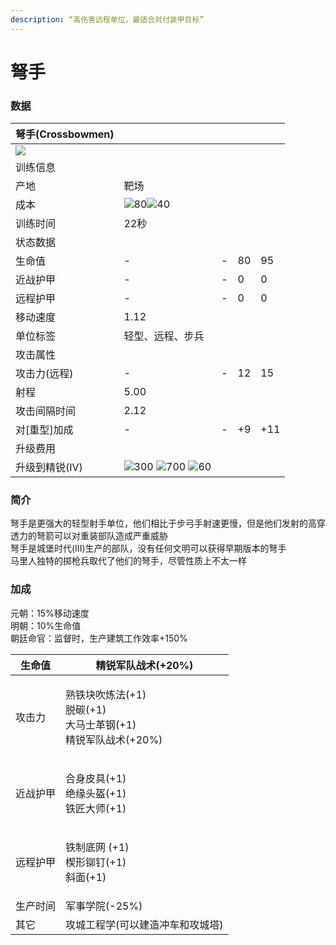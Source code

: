 ```yaml
---
description: “高伤害远程单位，最适合对付装甲目标”
---
```


# 弩手

### 数据

| 弩手(Crossbowmen)                                                                                          |                                                                                                                                                                                                                                                                                                                  |   |    |     |
| -------------------------------------------------------------------------------------------------------- | ---------------------------------------------------------------------------------------------------------------------------------------------------------------------------------------------------------------------------------------------------------------------------------------------------------------- | - | -- | --- |
| ![](https://seicing-1257171891.cos.ap-nanjing.myqcloud.com/3fatcatpool/aoe4/tech/%E5%BC%A9%E6%89%8B.png) |                                                                                                                                                                                                                                                                                                                  |   |    |     |
| 训练信息                                                                                                     |                                                                                                                                                                                                                                                                                                                  |   |    |     |
| 产地                                                                                                       | 靶场                                                                                                                                                                                                                                                                                                               |   |    |     |
| 成本                                                                                                       | ![](https://seicing-1257171891.cos.ap-nanjing.myqcloud.com/3fatcatpool/aoe4/tech/%E8%82%89.png)80![](https://seicing-1257171891.cos.ap-nanjing.myqcloud.com/3fatcatpool/aoe4/tech/%E9%87%91.png)40                                                                                                               |   |    |     |
| 训练时间                                                                                                     | 22秒                                                                                                                                                                                                                                                                                                              |   |    |     |
| 状态数据                                                                                                     |                                                                                                                                                                                                                                                                                                                  |   |    |     |
| 生命值                                                                                                      | -                                                                                                                                                                                                                                                                                                                | - | 80 | 95  |
| 近战护甲                                                                                                     | -                                                                                                                                                                                                                                                                                                                | - | 0  | 0   |
| 远程护甲                                                                                                     | -                                                                                                                                                                                                                                                                                                                | - | 0  | 0   |
| 移动速度                                                                                                     | 1.12                                                                                                                                                                                                                                                                                                             |   |    |     |
| 单位标签                                                                                                     | 轻型、远程、步兵                                                                                                                                                                                                                                                                                                         |   |    |     |
| 攻击属性                                                                                                     |                                                                                                                                                                                                                                                                                                                  |   |    |     |
| 攻击力(远程)                                                                                                  | -                                                                                                                                                                                                                                                                                                                | - | 12 | 15  |
| 射程                                                                                                       | 5.00                                                                                                                                                                                                                                                                                                             |   |    |     |
| 攻击间隔时间                                                                                                   | 2.12                                                                                                                                                                                                                                                                                                             |   |    |     |
| 对\[重型]加成                                                                                                 | -                                                                                                                                                                                                                                                                                                                | - | +9 | +11 |
| 升级费用                                                                                                     |                                                                                                                                                                                                                                                                                                                  |   |    |     |
| 升级到精锐(IV)                                                                                                | ![](https://seicing-1257171891.cos.ap-nanjing.myqcloud.com/3fatcatpool/aoe4/tech/%E8%82%89.png)300 ![](https://seicing-1257171891.cos.ap-nanjing.myqcloud.com/3fatcatpool/aoe4/tech/%E9%87%91.png)700 ![](https://seicing-1257171891.cos.ap-nanjing.myqcloud.com/3fatcatpool/aoe4/tech/%E6%97%B6%E9%97%B4.png)60 |   |    |     |

### 简介 <a href="#jia" id="jia"></a>

弩手是更强大的轻型射手单位，他们相比于步弓手射速更慢，但是他们发射的高穿透力的弩箭可以对重装部队造成严重威胁\
弩手是城堡时代(III)生产的部队，没有任何文明可以获得早期版本的弩手\
马里人独特的掷枪兵取代了他们的弩手，尽管性质上不太一样

### 加成

元朝：15%移动速度\
明朝：10%生命值\
朝廷命官：监督时，生产建筑工作效率+150%

| 生命值  | <img src="https://seicing-1257171891.cos.ap-nanjing.myqcloud.com/3fatcatpool/aoe4/tech/%E7%B2%BE%E9%94%90%E5%86%9B%E9%98%9F%E6%88%98%E6%9C%AF.png" alt="" data-size="line">精锐军队战术(+20%)                                                                                                                                                                                                                                                                                                                                                                                                                                                                                                                                 |
| ---- | ----------------------------------------------------------------------------------------------------------------------------------------------------------------------------------------------------------------------------------------------------------------------------------------------------------------------------------------------------------------------------------------------------------------------------------------------------------------------------------------------------------------------------------------------------------------------------------------------------------------------------------------------------------------------------------------------------------------------- |
| 攻击力  | <p><img src="https://seicing-1257171891.cos.ap-nanjing.myqcloud.com/3fatcatpool/aoe4/tech/%E7%86%9F%E9%93%81%E5%9D%97%E5%90%B9%E7%82%BC%E6%B3%95.png" alt="" data-size="line">熟铁块吹炼法(+1)<br><img src="https://seicing-1257171891.cos.ap-nanjing.myqcloud.com/3fatcatpool/aoe4/tech/%E8%84%B1%E7%A2%B3.png" alt="" data-size="line">脱碳(+1)<br><img src="https://seicing-1257171891.cos.ap-nanjing.myqcloud.com/3fatcatpool/aoe4/tech/%E5%A4%A7%E9%A9%AC%E5%A3%AB%E9%9D%A9%E9%92%A2.png" alt="" data-size="line">大马士革钢(+1)<br><img src="https://seicing-1257171891.cos.ap-nanjing.myqcloud.com/3fatcatpool/aoe4/tech/%E7%B2%BE%E9%94%90%E5%86%9B%E9%98%9F%E6%88%98%E6%9C%AF.png" alt="" data-size="line">精锐军队战术(+20%)</p> |
| 近战护甲 | <p><img src="https://seicing-1257171891.cos.ap-nanjing.myqcloud.com/3fatcatpool/aoe4/tech/%E5%90%88%E8%BA%AB%E7%9A%AE%E5%85%B7.png" alt="" data-size="line">合身皮具(+1)<br><img src="https://seicing-1257171891.cos.ap-nanjing.myqcloud.com/3fatcatpool/aoe4/tech/%E7%BB%9D%E7%BC%98%E5%A4%B4%E7%9B%94.png" alt="" data-size="line">绝缘头盔(+1)<br><img src="https://seicing-1257171891.cos.ap-nanjing.myqcloud.com/3fatcatpool/aoe4/tech/%E9%93%81%E5%8C%A0%E5%A4%A7%E5%B8%88.png" alt="" data-size="line">铁匠大师(+1)</p>                                                                                                                                                                                                      |
| 远程护甲 | <p><img src="https://seicing-1257171891.cos.ap-nanjing.myqcloud.com/3fatcatpool/aoe4/tech/%E9%93%81%E5%88%B6%E5%BA%95%E7%BD%91.png" alt="" data-size="line">铁制底网 (+1)<br><img src="https://seicing-1257171891.cos.ap-nanjing.myqcloud.com/3fatcatpool/aoe4/tech/%E6%A5%94%E5%BD%A2%E9%93%86%E9%92%89.png" alt="" data-size="line">楔形铆钉(+1)<br><img src="https://seicing-1257171891.cos.ap-nanjing.myqcloud.com/3fatcatpool/aoe4/tech/%E6%96%9C%E9%9D%A2.png" alt="" data-size="line">斜面(+1)</p>                                                                                                                                                                                                                         |
| 生产时间 | <img src="https://seicing-1257171891.cos.ap-nanjing.myqcloud.com/3fatcatpool/aoe4/tech/%E5%86%9B%E4%BA%8B%E5%AD%A6%E9%99%A2.png" alt="" data-size="line">军事学院(-25%)                                                                                                                                                                                                                                                                                                                                                                                                                                                                                                                                                     |
| 其它   | <img src="https://seicing-1257171891.cos.ap-nanjing.myqcloud.com/3fatcatpool/aoe4/tech/%E6%94%BB%E5%9F%8E%E5%B7%A5%E7%A8%8B%E5%AD%A6.png" alt="" data-size="line">攻城工程学(可以建造冲车和攻城塔)                                                                                                                                                                                                                                                                                                                                                                                                                                                                                                                                     |
